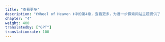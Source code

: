 ```yaml
---
title: "查看更多"
description: "《Wheel of Heaven 》中的第4章，查看更多，为进一步探索网站主题提供了资源。它包括一个常见问题解答（FAQ）部分，解答有关Elohim及其在地球生命形成中作用的问题，提供了一个知识库，其中包含深入理解所需的全面资源，以及一个社区部分，用于与对该主题感兴趣的其他人建立联系。本章提供了与网站叙事互动并围绕其核心假设进行社区交流和讨论的工具。"
chapter: "4"
weight: 400
translatedby: ["GPT"]
translationrate: 100
---
```


